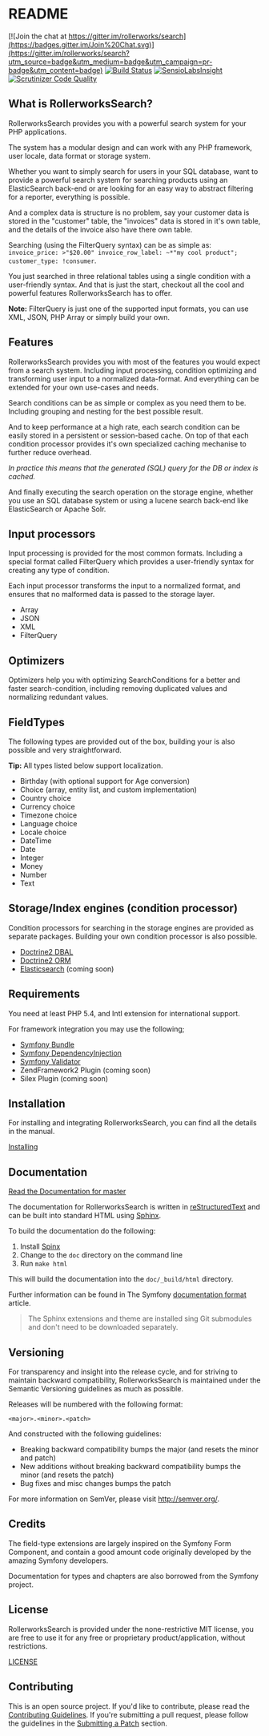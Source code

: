 README
======

[![Join the chat at https://gitter.im/rollerworks/search](https://badges.gitter.im/Join%20Chat.svg)](https://gitter.im/rollerworks/search?utm_source=badge&utm_medium=badge&utm_campaign=pr-badge&utm_content=badge)
[![Build Status](https://secure.travis-ci.org/rollerworks/search.png?branch=master)](http://travis-ci.org/rollerworks/search)
[![SensioLabsInsight](https://insight.sensiolabs.com/projects/92caf31d-dae6-49dd-9526-440d859daa31/mini.png)](https://insight.sensiolabs.com/projects/92caf31d-dae6-49dd-9526-440d859daa31)
[![Scrutinizer Code Quality](https://scrutinizer-ci.com/g/rollerworks/search/badges/quality-score.png?b=master)](https://scrutinizer-ci.com/g/rollerworks/search/?branch=master)

What is RollerworksSearch?
--------------------------

RollerworksSearch provides you with a powerful search system
for your PHP applications.

The system has a modular design and can work with any PHP framework,
user locale, data format or storage system.

Whether you want to simply search for users in your SQL database, want to
provide a powerful search system for searching products using an ElasticSearch
back-end or are looking for an easy way to abstract filtering for a reporter,
everything is possible.

And a complex data is structure is no problem, say your customer data is stored
in the "customer" table, the "invoices" data is stored in it's own table, and
the details of the invoice also have there own table.

Searching (using the FilterQuery syntax) can be as simple as:
`invoice_price: >"$20.00" invoice_row_label: ~*"my cool product"; customer_type: !consumer`.

You just searched in three relational tables using a single condition with a
user-friendly syntax. And that is just the start, checkout all the cool and
powerful features RollerworksSearch has to offer.

**Note:** FilterQuery is just one of the supported input formats, you can use XML,
JSON, PHP Array or simply build your own.

Features
--------

RollerworksSearch provides you with most of the features you would expect
from a search system. Including input processing, condition optimizing and
transforming user input to a normalized data-format. And everything can be
extended for your own use-cases and needs.

Search conditions can be as simple or complex as you need them to be.
Including grouping and nesting for the best possible result.

And to keep performance at a high rate, each search condition can be easily stored
in a persistent or session-based cache. On top of that each condition processor provides
it's own specialized caching mechanise to further reduce overhead.

*In practice this means that the generated (SQL) query for the DB or index is cached.*

And finally executing the search operation on the storage engine,
whether you use an SQL database system or using a lucene search back-end like
ElasticSearch or Apache Solr.

## Input processors

Input processing is provided for the most common formats.
Including a special format called FilterQuery which provides
a user-friendly syntax for creating any type of condition.

Each input processor transforms the input to a normalized format,
and ensures that no malformed data is passed to the storage layer.

* Array
* JSON
* XML
* FilterQuery

## Optimizers

Optimizers help you with optimizing SearchConditions for a better
and faster search-condition, including removing duplicated values and
normalizing redundant values.

## FieldTypes

The following types are provided out of the box, building your is also
possible and very straightforward.

**Tip:** All types listed below support localization.

* Birthday (with optional support for Age conversion)
* Choice (array, entity list, and custom implementation)
* Country choice
* Currency choice
* Timezone choice
* Language choice
* Locale choice
* DateTime
* Date
* Integer
* Money
* Number
* Text

## Storage/Index engines (condition processor)

Condition processors for searching in the storage engines are provided
as separate packages. Building your own condition processor is also possible.

* [Doctrine2 DBAL](https://github.com/rollerworks/search-doctrine-dbal)
* [Doctrine2 ORM](https://github.com/rollerworks/search-doctrine-orm)
* [Elasticsearch](https://github.com/rollerworks/search-elasticsearch) (coming soon)

Requirements
------------

You need at least PHP 5.4, and Intl extension for international support.

For framework integration you may use the following;

* [Symfony Bundle](https://github.com/rollerworks/SearchBundle)
* [Symfony DependencyInjection](https://github.com/rollerworks/search-symfony-di)
* [Symfony Validator](https://github.com/rollerworks/search-symfony-validator)
* ZendFramework2 Plugin (coming soon)
* Silex Plugin (coming soon)

Installation
------------

For installing and integrating RollerworksSearch, you can find all the
details in the manual.

[Installing](http://rollerworkssearch.readthedocs.org/en/latest/installing.html)

Documentation
-------------

[Read the Documentation for master][6]

The documentation for RollerworksSearch is written in [reStructuredText][3] and can be built
into standard HTML using [Sphinx][4].

To build the documentation do the following:

1. Install [Spinx][4]
2. Change to the `doc` directory on the command line
3. Run `make html`

This will build the documentation into the `doc/_build/html` directory.

Further information can be found in The Symfony [documentation format][5] article.

> The Sphinx extensions and theme are installed sing Git submodules
> and don't need to be downloaded separately.

Versioning
----------

For transparency and insight into the release cycle, and for striving
to maintain backward compatibility, RollerworksSearch is maintained under
the Semantic Versioning guidelines as much as possible.

Releases will be numbered with the following format:

`<major>.<minor>.<patch>`

And constructed with the following guidelines:

* Breaking backward compatibility bumps the major (and resets the minor and patch)
* New additions without breaking backward compatibility bumps the minor (and resets the patch)
* Bug fixes and misc changes bumps the patch

For more information on SemVer, please visit <http://semver.org/>.

Credits
-------

The field-type extensions are largely inspired on the Symfony Form
Component, and contain a good amount code originally developed by
the amazing Symfony developers.

Documentation for types and chapters are also borrowed from the
Symfony project.

License
-------

RollerworksSearch is provided under the none-restrictive MIT license,
you are free to use it for any free or proprietary product/application,
without restrictions.

[LICENSE](LICENSE)

Contributing
------------

This is an open source project. If you'd like to contribute,
please read the [Contributing Guidelines][1]. If you're submitting
a pull request, please follow the guidelines in the [Submitting a Patch][2] section.

[1]: https://github.com/rollerworks/contributing
[2]: https://contributing.readthedocs.org/en/latest/code/patches.html
[3]: http://docutils.sourceforge.net/rst.html
[4]: http://sphinx-doc.org/
[5]: https://contributing.readthedocs.org/en/latest/documentation/format.html
[6]: http://rollerworkssearch.readthedocs.org/en/latest/
